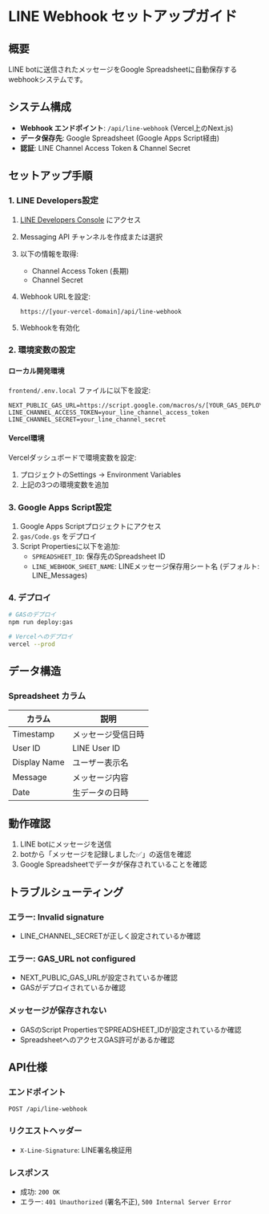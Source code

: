 # LINE Webhook セットアップガイド

## 概要
LINE botに送信されたメッセージをGoogle Spreadsheetに自動保存するwebhookシステムです。

## システム構成
- **Webhook エンドポイント**: `/api/line-webhook` (Vercel上のNext.js)
- **データ保存先**: Google Spreadsheet (Google Apps Script経由)
- **認証**: LINE Channel Access Token & Channel Secret

## セットアップ手順

### 1. LINE Developers設定

1. [LINE Developers Console](https://developers.line.biz/) にアクセス
2. Messaging API チャンネルを作成または選択
3. 以下の情報を取得:
   - Channel Access Token (長期)
   - Channel Secret

4. Webhook URLを設定:
   ```
   https://[your-vercel-domain]/api/line-webhook
   ```

5. Webhookを有効化

### 2. 環境変数の設定

#### ローカル開発環境
`frontend/.env.local` ファイルに以下を設定:
```env
NEXT_PUBLIC_GAS_URL=https://script.google.com/macros/s/[YOUR_GAS_DEPLOYMENT_ID]/exec
LINE_CHANNEL_ACCESS_TOKEN=your_line_channel_access_token
LINE_CHANNEL_SECRET=your_line_channel_secret
```

#### Vercel環境
Vercelダッシュボードで環境変数を設定:
1. プロジェクトのSettings → Environment Variables
2. 上記の3つの環境変数を追加

### 3. Google Apps Script設定

1. Google Apps Scriptプロジェクトにアクセス
2. `gas/Code.gs` をデプロイ
3. Script Propertiesに以下を追加:
   - `SPREADSHEET_ID`: 保存先のSpreadsheet ID
   - `LINE_WEBHOOK_SHEET_NAME`: LINEメッセージ保存用シート名 (デフォルト: LINE_Messages)

### 4. デプロイ

```bash
# GASのデプロイ
npm run deploy:gas

# Vercelへのデプロイ
vercel --prod
```

## データ構造

### Spreadsheet カラム
| カラム | 説明 |
|--------|------|
| Timestamp | メッセージ受信日時 |
| User ID | LINE User ID |
| Display Name | ユーザー表示名 |
| Message | メッセージ内容 |
| Date | 生データの日時 |

## 動作確認

1. LINE botにメッセージを送信
2. botから「メッセージを記録しました✅」の返信を確認
3. Google Spreadsheetでデータが保存されていることを確認

## トラブルシューティング

### エラー: Invalid signature
- LINE_CHANNEL_SECRETが正しく設定されているか確認

### エラー: GAS_URL not configured
- NEXT_PUBLIC_GAS_URLが設定されているか確認
- GASがデプロイされているか確認

### メッセージが保存されない
- GASのScript PropertiesでSPREADSHEET_IDが設定されているか確認
- SpreadsheetへのアクセスGAS許可があるか確認

## API仕様

### エンドポイント
`POST /api/line-webhook`

### リクエストヘッダー
- `X-Line-Signature`: LINE署名検証用

### レスポンス
- 成功: `200 OK`
- エラー: `401 Unauthorized` (署名不正), `500 Internal Server Error`